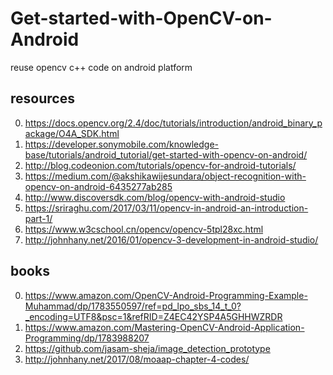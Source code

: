 # Get-started-with-OpenCV-on-Android
reuse opencv c++ code on android platform

resources
---------
0. https://docs.opencv.org/2.4/doc/tutorials/introduction/android_binary_package/O4A_SDK.html
1. https://developer.sonymobile.com/knowledge-base/tutorials/android_tutorial/get-started-with-opencv-on-android/
2. http://blog.codeonion.com/tutorials/opencv-for-android-tutorials/
3. https://medium.com/@akshikawijesundara/object-recognition-with-opencv-on-android-6435277ab285
4. http://www.discoversdk.com/blog/opencv-with-android-studio
5. https://sriraghu.com/2017/03/11/opencv-in-android-an-introduction-part-1/
6. https://www.w3cschool.cn/opencv/opencv-5tpl28xc.html
7. http://johnhany.net/2016/01/opencv-3-development-in-android-studio/

books
-------
0. https://www.amazon.com/OpenCV-Android-Programming-Example-Muhammad/dp/1783550597/ref=pd_lpo_sbs_14_t_0?_encoding=UTF8&psc=1&refRID=Z4EC42YSP4A5GHHWZRDR
1. https://www.amazon.com/Mastering-OpenCV-Android-Application-Programming/dp/1783988207
2. https://github.com/jasam-sheja/image_detection_prototype
3. http://johnhany.net/2017/08/moaap-chapter-4-codes/
